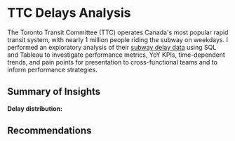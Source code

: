 # TTC Delays Analysis
The Toronto Transit Committee (TTC) operates Canada's most popular rapid transit system, with nearly 1 million people riding the subway on weekdays. I performed an exploratory analysis of their [subway delay data](https://open.toronto.ca/dataset/ttc-subway-delay-data/) using SQL and Tableau to investigate performance metrics, YoY KPIs, time-dependent trends, and pain points for presentation to cross-functional teams and to inform performance strategies.

## Summary of Insights

**Delay distribution:** 



## Recommendations
